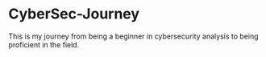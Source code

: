# CyberSec-Journey
This is my journey from being a beginner in cybersecurity analysis to being proficient in the field.
